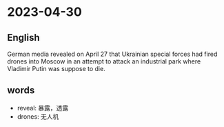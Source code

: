 # 2023-04-30

## English
German media revealed on April 27 that
Ukrainian special forces had fired drones
into Moscow in an attempt to attack an
industrial park where Vladimir Putin was
suppose to die.


## words
* reveal: 暴露，透露
* drones: 无人机
